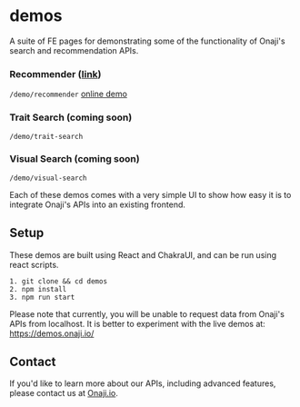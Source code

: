 # demos
A suite of FE pages for demonstrating some of the functionality of Onaji's search and recommendation APIs.

### Recommender ([link](https://github.com/onaji-io/demos/tree/main/src/demos/recommender))
`/demo/recommender`
[online demo](https://demos.onaji.io/demo/recommender)
### Trait Search (coming soon)
`/demo/trait-search`
### Visual Search (coming soon)
`/demo/visual-search`

Each of these demos comes with a very simple UI to show how easy it is to integrate Onaji's APIs into an existing frontend.

## Setup
These demos are built using React and ChakraUI, and can be run using react scripts. 

```
1. git clone && cd demos
2. npm install
3. npm run start
```

Please note that currently, you will be unable to request data from Onaji's APIs from localhost. It is better to experiment with the live demos at:
https://demos.onaji.io/

## Contact
If you'd like to learn more about our APIs, including advanced features, please contact us at [Onaji.io](https://onaji.io/).
